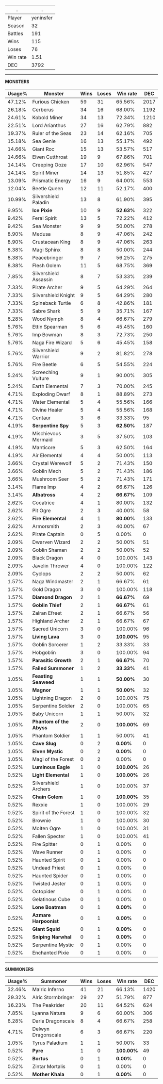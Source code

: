 .|.
|-|-
Player|yeninsfer
Season|32
Battles|191
Wins|115
Loses|76
Win rate|1.51
DEC|3792

---
**MONSTERS**

Usage%|Monster|Wins|Loses|Win rate|DEC|
-|-|-|-|-|-|
47.12%|Furious Chicken|59|31|65.56%|2017|
26.18%|Cerberus|34|16|68.00%|1192|
24.61%|Kobold Miner|34|13|72.34%|1210|
22.51%|Lord Arianthus|27|16|62.79%|882|
19.37%|Ruler of the Seas|23|14|62.16%|705|
15.18%|Sea Genie|16|13|55.17%|492|
14.66%|Giant Roc|15|13|53.57%|517|
14.66%|Elven Cutthroat|19|9|67.86%|701|
14.14%|Creeping Ooze|17|10|62.96%|547|
14.14%|Spirit Miner|14|13|51.85%|427|
13.09%|Prismatic Energy|16|9|64.00%|553|
12.04%|Beetle Queen|12|11|52.17%|400|
10.99%|Silvershield Paladin|13|8|61.90%|395|
9.95%|**Ice Pixie**|10|9|**52.63%**|322|
9.42%|Feral Spirit|13|5|72.22%|412|
9.42%|Sea Monster|9|9|50.00%|278|
8.90%|Medusa|8|9|47.06%|242|
8.90%|Crustacean King|8|9|47.06%|263|
8.38%|Magi Sphinx|8|8|50.00%|244|
8.38%|Peacebringer|9|7|56.25%|275|
8.38%|Flesh Golem|11|5|68.75%|369|
7.85%|Silvershield Assassin|8|7|53.33%|239|
7.33%|Pirate Archer|9|5|64.29%|264|
7.33%|Silvershield Knight|9|5|64.29%|280|
7.33%|Spineback Turtle|6|8|42.86%|181|
7.33%|Sabre Shark|5|9|35.71%|167|
6.28%|Wood Nymph|8|4|66.67%|279|
5.76%|Ettin Spearman|5|6|45.45%|160|
5.76%|Imp Bowman|8|3|72.73%|250|
5.76%|Naga Fire Wizard|5|6|45.45%|158|
5.76%|Silvershield Warrior|9|2|81.82%|278|
5.76%|Fire Beetle|6|5|54.55%|224|
5.24%|Screeching Vulture|9|1|90.00%|305|
5.24%|Earth Elemental|7|3|70.00%|245|
4.71%|Exploding Dwarf|8|1|88.89%|273|
4.71%|Water Elemental|5|4|55.56%|166|
4.71%|Divine Healer|5|4|55.56%|168|
4.71%|Centaur|3|6|33.33%|95|
4.19%|**Serpentine Spy**|5|3|**62.50%**|187|
4.19%|Mischievous Mermaid|3|5|37.50%|103|
4.19%|Manticore|5|3|62.50%|164|
4.19%|Air Elemental|4|4|50.00%|113|
3.66%|Crystal Werewolf|5|2|71.43%|150|
3.66%|Goblin Mech|5|2|71.43%|186|
3.66%|Mushroom Seer|5|2|71.43%|171|
3.14%|Flame Imp|4|2|66.67%|126|
3.14%|**Albatross**|4|2|**66.67%**|109|
2.62%|Cocatrice|4|1|80.00%|132|
2.62%|Pit Ogre|2|3|40.00%|58|
2.62%|**Fire Elemental**|4|1|**80.00%**|133|
2.62%|Armorsmith|2|3|40.00%|67|
2.62%|Pirate Captain|0|5|0.00%|0|
2.09%|Dwarven Wizard|2|2|50.00%|51|
2.09%|Goblin Shaman|2|2|50.00%|52|
2.09%|Black Dragon|4|0|100.00%|143|
2.09%|Javelin Thrower|4|0|100.00%|122|
2.09%|Cyclops|2|2|50.00%|62|
1.57%|Naga Windmaster|2|1|66.67%|61|
1.57%|Gold Dragon|3|0|100.00%|118|
1.57%|**Diamond Dragon**|2|1|**66.67%**|69|
1.57%|**Goblin Thief**|2|1|**66.67%**|61|
1.57%|Zalran Efreet|2|1|66.67%|56|
1.57%|Highland Archer|2|1|66.67%|67|
1.57%|Sacred Unicorn|3|0|100.00%|96|
1.57%|**Living Lava**|3|0|**100.00%**|95|
1.57%|Goblin Sorcerer|1|2|33.33%|33|
1.57%|Hobgoblin|3|0|100.00%|94|
1.57%|**Parasitic Growth**|2|1|**66.67%**|70|
1.57%|**Failed Summoner**|1|2|**33.33%**|41|
1.05%|**Feasting Seaweed**|1|1|**50.00%**|30|
1.05%|**Magnor**|1|1|**50.00%**|32|
1.05%|Lightning Dragon|2|0|100.00%|75|
1.05%|Serpentine Soldier|2|0|100.00%|65|
1.05%|Baby Unicorn|1|1|50.00%|32|
1.05%|**Phantom of the Abyss**|2|0|**100.00%**|69|
1.05%|Phantom Soldier|1|1|50.00%|41|
1.05%|**Cave Slug**|0|2|**0.00%**|0|
1.05%|**Elven Mystic**|0|2|**0.00%**|0|
1.05%|Magi of the Forest|0|2|0.00%|0|
0.52%|**Luminous Eagle**|1|0|**100.00%**|26|
0.52%|**Light Elemental**|1|0|**100.00%**|26|
0.52%|Silvershield Archers|1|0|100.00%|37|
0.52%|**Chain Golem**|1|0|**100.00%**|35|
0.52%|Rexxie|1|0|100.00%|29|
0.52%|Spirit of the Forest|1|0|100.00%|32|
0.52%|Brownie|1|0|100.00%|30|
0.52%|Molten Ogre|1|0|100.00%|31|
0.52%|Fallen Specter|1|0|100.00%|41|
0.52%|Fire Spitter|0|1|0.00%|0|
0.52%|Wave Runner|0|1|0.00%|0|
0.52%|Haunted Spirit|0|1|0.00%|0|
0.52%|Undead Priest|0|1|0.00%|0|
0.52%|Haunted Spider|0|1|0.00%|0|
0.52%|Twisted Jester|0|1|0.00%|0|
0.52%|Octopider|0|1|0.00%|0|
0.52%|Gelatinous Cube|0|1|0.00%|0|
0.52%|**Lone Boatman**|0|1|**0.00%**|0|
0.52%|**Azmare Harpoonist**|0|1|**0.00%**|0|
0.52%|**Giant Squid**|0|1|**0.00%**|0|
0.52%|**Sniping Narwhal**|0|1|**0.00%**|0|
0.52%|Serpentine Mystic|0|1|0.00%|0|
0.52%|Enchanted Pixie|0|1|0.00%|0|

---
**SUMMONERS**

Usage%|Summoner|Wins|Loses|Win rate|DEC|
-|-|-|-|-|-|
32.46%|Malric Inferno|41|21|66.13%|1420|
29.32%|Alric Stormbringer|29|27|51.79%|877|
16.23%|The Peakrider|20|11|64.52%|624|
7.85%|Lyanna Natura|9|6|60.00%|306|
6.28%|Daria Dragonscale|8|4|66.67%|258|
4.71%|Delwyn Dragonscale|6|3|66.67%|220|
1.05%|Tyrus Paladium|1|1|50.00%|33|
0.52%|**Pyre**|1|0|**100.00%**|49|
0.52%|**Bortus**|0|1|**0.00%**|0|
0.52%|Zintar Mortalis|0|1|0.00%|0|
0.52%|**Mother Khala**|0|1|**0.00%**|0|
